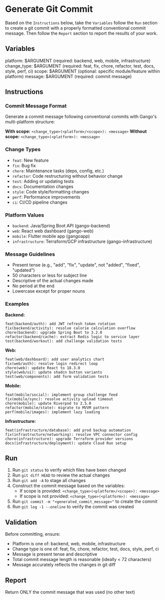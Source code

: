# Generate Git Commit

Based on the `Instructions` below, take the `Variables` follow the `Run` section to create a git commit with a properly formatted conventional commit message. Then follow the `Report` section to report the results of your work.

## Variables

platform: $ARGUMENT (required: backend, web, mobile, infrastructure)
change_type: $ARGUMENT (required: feat, fix, chore, refactor, test, docs, style, perf, ci)
scope: $ARGUMENT (optional: specific module/feature within platform)
message: $ARGUMENT (required: commit message)

## Instructions

### Commit Message Format

Generate a commit message following conventional commits with Gango's multi-platform structure:

**With scope:** `<change_type>(<platform>/<scope>): <message>`
**Without scope:** `<change_type>(<platform>): <message>`

### Change Types

- `feat`: New feature
- `fix`: Bug fix
- `chore`: Maintenance tasks (deps, config, etc.)
- `refactor`: Code restructuring without behavior change
- `test`: Adding or updating tests
- `docs`: Documentation changes
- `style`: Code style/formatting changes
- `perf`: Performance improvements
- `ci`: CI/CD pipeline changes

### Platform Values

- `backend`: Java/Spring Boot API (gango-backend)
- `web`: React web dashboard (gango-web)
- `mobile`: Flutter mobile app (gangoapp)
- `infrastructure`: Terraform/GCP infrastructure (gango-infrastructure)

### Message Guidelines

- Present tense (e.g., "add", "fix", "update", not "added", "fixed", "updated")
- 50 characters or less for subject line
- Descriptive of the actual changes made
- No period at the end
- Lowercase except for proper nouns

### Examples

**Backend:**
```
feat(backend/auth): add JWT refresh token rotation
fix(backend/activity): resolve calorie calculation overflow
chore(backend): upgrade Spring Boot to 3.2.0
refactor(backend/cache): extract Redis logic to service layer
test(backend/workout): add challenge validation tests
```

**Web:**
```
feat(web/dashboard): add user analytics chart
fix(web/auth): resolve login redirect loop
chore(web): update React to 18.3.0
style(web/ui): update shadcn button variants
test(web/components): add form validation tests
```

**Mobile:**
```
feat(mobile/social): implement group challenge feed
fix(mobile/sync): resolve activity upload timeout
chore(mobile): update Riverpod to 2.5.0
refactor(mobile/state): migrate to MVVM pattern
perf(mobile/images): implement lazy loading
```

**Infrastructure:**
```
feat(infrastructure/database): add prod backup automation
fix(infrastructure/networking): resolve VPC connector config
chore(infrastructure): upgrade Terraform provider versions
docs(infrastructure/deployment): update Cloud Run setup
```

## Run

1. Run `git status` to verify which files have been changed
2. Run `git diff HEAD` to review the actual changes
3. Run `git add -A` to stage all changes
4. Construct the commit message based on the variables:
   - If scope is provided: `<change_type>(<platform>/<scope>): <message>`
   - If scope is not provided: `<change_type>(<platform>): <message>`
5. Run `git commit -m "<generated_commit_message>"` to create the commit
6. Run `git log -1 --oneline` to verify the commit was created

## Validation

Before committing, ensure:
- Platform is one of: backend, web, mobile, infrastructure
- Change type is one of: feat, fix, chore, refactor, test, docs, style, perf, ci
- Message is present tense and descriptive
- Total commit message length is reasonable (ideally < 72 characters)
- Message accurately reflects the changes in git diff

## Report

Return ONLY the commit message that was used (no other text)
